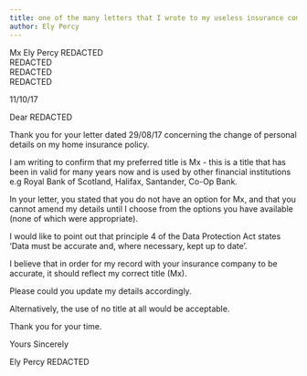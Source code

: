 ```yaml
---
title: one of the many letters that I wrote to my useless insurance company
author: Ely Percy
---
```


Mx Ely Percy REDACTED  
REDACTED  
REDACTED  
REDACTED  

11/10/17


Dear REDACTED

Thank you for your letter dated 29/08/17 concerning the change of personal details on my home insurance policy.

I am writing to confirm that my preferred title is Mx - this is a title that has been in valid for many years now and is used by other financial institutions e.g Royal Bank of Scotland, Halifax, Santander, Co-Op Bank.

In your letter, you stated that you do not have an option for Mx, and that you cannot amend my details until I choose from the options you have available (none of which were appropriate).

I would like to point out that principle 4 of the Data Protection Act states ‘Data must be accurate and, where necessary, kept up to date’.

 I believe that in order for my record with your insurance company to be accurate, it should reflect my correct title (Mx).

Please could you update my details accordingly.

Alternatively, the use of no title at all would be acceptable.

Thank you for your time.





Yours Sincerely 

Ely Percy REDACTED